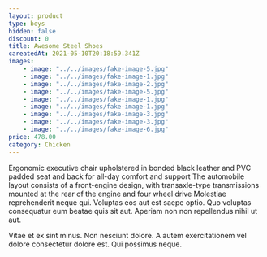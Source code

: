 ```yaml
---
layout: product
type: boys
hidden: false
discount: 0
title: Awesome Steel Shoes
careatedAt: 2021-05-10T20:18:59.341Z
images:
    - image: "../../images/fake-image-5.jpg"
    - image: "../../images/fake-image-1.jpg"
    - image: "../../images/fake-image-2.jpg"
    - image: "../../images/fake-image-5.jpg"
    - image: "../../images/fake-image-1.jpg"
    - image: "../../images/fake-image-1.jpg"
    - image: "../../images/fake-image-3.jpg"
    - image: "../../images/fake-image-3.jpg"
    - image: "../../images/fake-image-6.jpg"
price: 478.00
category: Chicken
---
```

Ergonomic executive chair upholstered in bonded black leather and PVC padded seat and back for all-day comfort and support
The automobile layout consists of a front-engine design, with transaxle-type transmissions mounted at the rear of the engine and four wheel drive
Molestiae reprehenderit neque qui. Voluptas eos aut est saepe optio. Quo voluptas consequatur eum beatae quis sit aut. Aperiam non non repellendus nihil ut aut.
 Vitae et ex sint minus. Non nesciunt dolore. A autem exercitationem vel dolore consectetur dolore est. Qui possimus neque.

